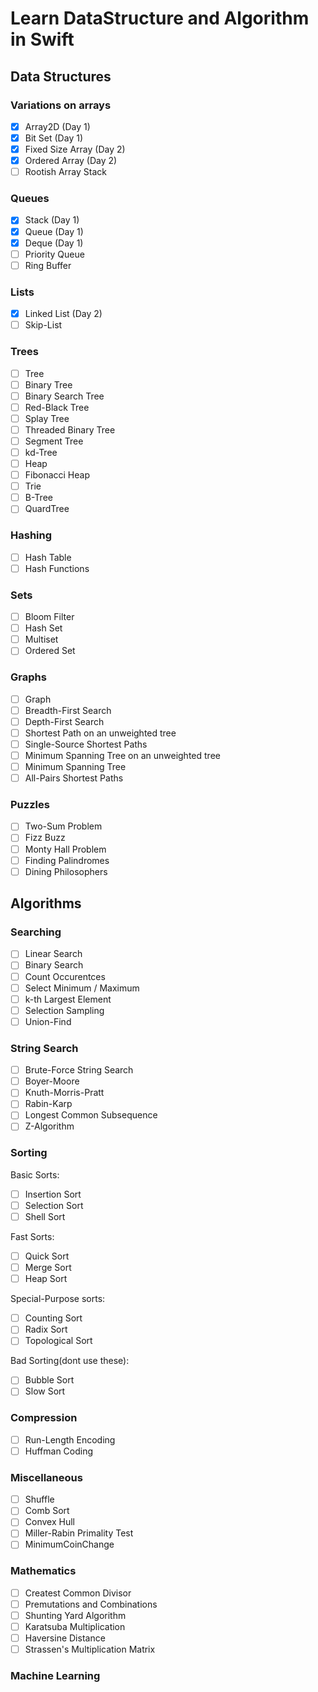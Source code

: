 # Learn DataStructure and Algorithm in Swift

## Data Structures

### Variations on arrays

- [x] Array2D (Day 1)
- [x] Bit Set (Day 1)
- [x] Fixed Size Array (Day 2)
- [x] Ordered Array (Day 2)
- [ ] Rootish Array Stack

### Queues

- [x] Stack (Day 1)
- [x] Queue (Day 1)
- [x] Deque (Day 1)
- [ ] Priority Queue
- [ ] Ring Buffer

### Lists

- [x] Linked List (Day 2)
- [ ] Skip-List

### Trees

- [ ] Tree
- [ ] Binary Tree
- [ ] Binary Search Tree
- [ ] Red-Black Tree
- [ ] Splay Tree
- [ ] Threaded Binary Tree
- [ ] Segment Tree
- [ ] kd-Tree
- [ ] Heap
- [ ] Fibonacci Heap
- [ ] Trie
- [ ] B-Tree
- [ ] QuardTree

### Hashing

- [ ] Hash Table
- [ ] Hash Functions

### Sets

- [ ] Bloom Filter
- [ ] Hash Set
- [ ] Multiset
- [ ] Ordered Set

### Graphs

- [ ] Graph
- [ ] Breadth-First Search
- [ ] Depth-First Search
- [ ] Shortest Path on an unweighted tree
- [ ] Single-Source Shortest Paths
- [ ] Minimum Spanning Tree on an unweighted tree
- [ ] Minimum Spanning Tree  
- [ ] All-Pairs Shortest Paths

### Puzzles

- [ ] Two-Sum Problem
- [ ] Fizz Buzz
- [ ] Monty Hall Problem
- [ ] Finding Palindromes
- [ ] Dining Philosophers

## Algorithms

### Searching

 - [ ] Linear Search
 - [ ] Binary Search
 - [ ] Count Occurentces
 - [ ] Select Minimum / Maximum
 - [ ] k-th Largest Element
 - [ ] Selection Sampling
 - [ ] Union-Find

### String Search

 - [ ] Brute-Force String Search
 - [ ] Boyer-Moore
 - [ ] Knuth-Morris-Pratt
 - [ ] Rabin-Karp
 - [ ] Longest Common Subsequence
 - [ ] Z-Algorithm

###  Sorting

Basic Sorts:

- [ ] Insertion Sort
- [ ] Selection Sort
- [ ] Shell Sort

Fast Sorts:

- [ ] Quick Sort
- [ ] Merge Sort
- [ ] Heap Sort

Special-Purpose sorts:

- [ ] Counting Sort
- [ ] Radix Sort
- [ ] Topological Sort

Bad Sorting(dont use these):

- [ ] Bubble Sort
- [ ] Slow Sort

### Compression

- [ ] Run-Length Encoding
- [ ] Huffman Coding

### Miscellaneous

- [ ] Shuffle
- [ ] Comb Sort
- [ ] Convex Hull
- [ ] Miller-Rabin Primality Test
- [ ] MinimumCoinChange

### Mathematics

- [ ] Createst Common Divisor
- [ ] Premutations and Combinations
- [ ] Shunting Yard Algorithm
- [ ] Karatsuba Multiplication
- [ ] Haversine Distance
- [ ] Strassen's Multiplication Matrix

### Machine Learning
